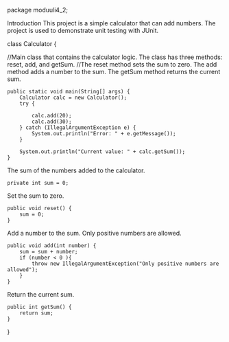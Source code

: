 package moduuli4_2;

Introduction
This project is a simple calculator that can add numbers. The project is used to demonstrate unit testing with JUnit.




class Calculator {

//Main class that contains the calculator logic. The class has three methods: reset, add, and getSum. 
//The reset method sets the sum to zero. The add method adds a number to the sum. The getSum method returns the current sum.

    public static void main(String[] args) {
        Calculator calc = new Calculator();
        try {

            calc.add(20);
            calc.add(30);
        } catch (IllegalArgumentException e) {
            System.out.println("Error: " + e.getMessage());
        }

        System.out.println("Current value: " + calc.getSum());
    }

The sum of the numbers added to the calculator.

    private int sum = 0;


Set the sum to zero.

    public void reset() {
        sum = 0;
    }


Add a number to the sum. Only positive numbers are allowed.

    public void add(int number) {
        sum = sum + number;
        if (number < 0 ){
            throw new IllegalArgumentException("Only positive numbers are allowed");
        }
    }
Return the current sum.

    public int getSum() {
        return sum;
    }


}

